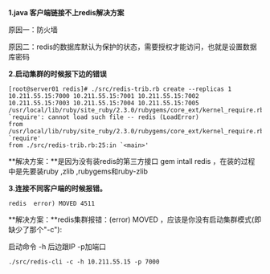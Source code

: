**1.java 客户端链接不上redis解决方案**

原因一：防火墙

原因二：redis的数据库默认为保护的状态，需要授权才能访问，也就是设置数据库密码

**2.启动集群的时候报下边的错误**

```
[root@server01 redis]# ./src/redis-trib.rb create --replicas 1 10.211.55.15:7000 10.211.55.15:7001 10.211.55.15:7002 10.211.55.15:7003 10.211.55.15:7004 10.211.55.15:7005
/usr/local/lib/ruby/site_ruby/2.3.0/rubygems/core_ext/kernel_require.rb:55:in `require': cannot load such file -- redis (LoadError)
from /usr/local/lib/ruby/site_ruby/2.3.0/rubygems/core_ext/kernel_require.rb:55:in `require'
from ./src/redis-trib.rb:25:in `<main>'
```

**解决方案：**是因为没有装redis的第三方接口  gem intall redis   ，在装的过程中是先要装ruby ,zlib ,rubygems和ruby-zlib

**3.连接不同客户端的时候报错。**

```
redis  error) MOVED 4511
```

**解决方案：**redis集群报错：(error) MOVED ，应该是你没有启动集群模式(即缺少了那个"-c"):

启动命令 -h 后边跟IP   -p加端口

```
./src/redis-cli -c -h 10.211.55.15 -p 7000
```
